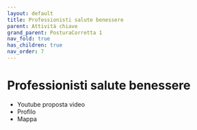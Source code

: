 ```yaml
---
layout: default
title: Professionisti salute benessere
parent: Attività chiave
grand_parent: PosturaCorretta 1
nav_fold: true
has_children: true
nav_order: 7
---
```


# Professionisti salute benessere

- Youtube proposta video
- Profilo 
- Mappa

